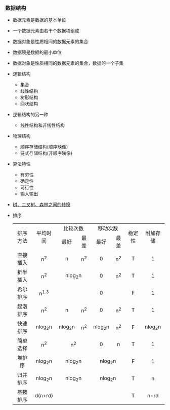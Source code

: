 ### 数据结构
* 数据元素是数据的基本单位
* 一个数据元素由若干个数据项组成
* 数据对象是性质相同的数据元素的集合
* 数据项是数据的最小单位
* 数据对象是性质相同的数据元素的集合，数据的一个子集
* 逻辑结构
    - 集合
    - 线性结构
    - 树形结构
    - 网状结构
* 逻辑结构的另一种
    - 线性结构和非线性结构
* 物理结构
    - 顺序存储结构(顺序映像)
    - 链式存储结构(非顺序映像)
* 算法特性
    - 有穷性
    - 确定性
    - 可行性
    - 输入输出

* [树、二叉树、森林之间的转换](https://www.cnblogs.com/zhuyf87/archive/2012/11/04/2753950.html)

* 排序

    <table style="text-align: center;">
        <tr>
            <td rowspan="2">排序方法</td>
            <td rowspan="2">平均时间</td>
            <td colspan="2">比较次数</td>
            <td colspan="2">移动次数</td>
            <td rowspan="2">稳定性</td>
            <td rowspan="2">附加存储</td>
        </tr>
        <tr>
            <td>最好</td>
            <td>最差</td>
            <td>最好</td>
            <td>最差</td>
        </tr>
        <tr>
            <td>直接插入</td>
            <td>n<sup>2</sup></td>
            <td>n</td>
            <td>n<sup>2</sup></td>
            <td>0</td>
            <td>n<sup>2</sup></td>
            <td>T</td>
            <td>1</td>
        </tr>
        <tr>
            <td>折半插入</td>
            <td>n<sup>2</sup></td>
            <td colspan="2">nlog<sub>2</sub>n</td>
            <td>0</td>
            <td>n<sup>2</sup></td>
            <td>T</td>
            <td>1</td>
        </tr>
        <tr>
            <td>希尔排序</td>
            <td>n<sup>1.3</sup></td>
            <td colspan="2"></td>
            <td>0</td>
            <td></td>
            <td>F</td>
            <td>1</td>
        </tr>
        <tr>
            <td>起泡排序</td>
            <td>n<sup>2</sup></td>
            <td>n</td>
            <td>n<sup>2</sup></td>
            <td>0</td>
            <td>n<sup>2</sup></td>
            <td>T</td>
            <td>1</td>
        </tr>
        <tr>
            <td>快速排序</td>
            <td>nlog<sub>2</sub>n</td>
            <td>nlog<sub>2</sub>n</td>
            <td>n<sup>2</sup></td>
            <td>nlog<sub>2</sub>n</td>
            <td>n<sup>2</sup></td>
            <td>F</td>
            <td>nlog<sub>2</sub>n</td>
        </tr>
        <tr>
            <td>简单选择</td>
            <td>n<sup>2</sup></td>
            <td colspan="2">n<sup>2</sup></td>
            <td>0</td>
            <td>n</td>
            <td>T</td>
            <td>1</td>
        </tr>
        <tr>
            <td>堆排序</td>
            <td>nlog<sub>2</sub>n</td>
            <td colspan="2">nlog<sub>2</sub>n</td>
            <td colspan="2">nlog<sub>2</sub>n</td>
            <td>F</td>
            <td>1</td>
        </tr>
        <tr>
            <td>归并排序</td>
            <td>nlog<sub>2</sub>n</td>
            <td colspan="2">nlog<sub>2</sub>n</td>
            <td colspan="2">nlog<sub>2</sub>n</td>
            <td>T</td>
            <td>n</td>
        </tr>
        <tr>
            <td>基数排序</td>
            <td>d(n+rd)</td>
            <td colspan="4"></td>
            <td>T</td>
            <td>n+rd</td>
        </tr>
    </table>
